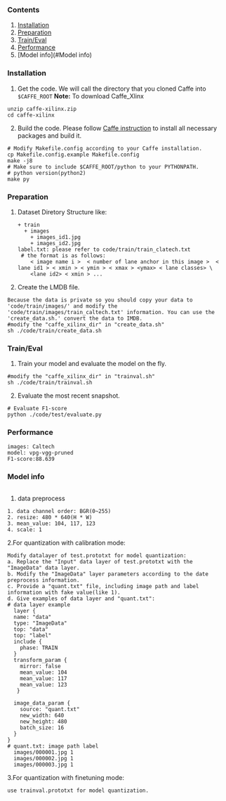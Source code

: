### Contents
1. [Installation](#installation)
2. [Preparation](#preparation)
3. [Train/Eval](#traineval)
4. [Performance](#Performance)
5. [Model info](#Model info)

### Installation
1. Get the code. We will call the directory that you cloned Caffe into `$CAFFE_ROOT`
  **Note:** To download Caffe_Xlinx
  
  ```shell
  unzip caffe-xilinx.zip
  cd caffe-xilinx
  ```

2. Build the code. Please follow [Caffe instruction](http://caffe.berkeleyvision.org/installation.html) to install all necessary packages and build it.
  ```shell
  # Modify Makefile.config according to your Caffe installation.
  cp Makefile.config.example Makefile.config
  make -j8
  # Make sure to include $CAFFE_ROOT/python to your PYTHONPATH.
  # python version(python2)
  make py
  ```
### Preparation
1. Dataset Diretory Structure like:
   ```shell
   + train 
     + images 
       + images_id1.jpg
       + images_id2.jpg
   label.txt: please refer to code/train/train_clatech.txt
    # the format is as follows: 
       < image name i >  < number of lane anchor in this image >  < lane id1 > < xmin > < ymin > < xmax > <ymax> < lane classes> \
       <lane id2> < xmin > ... 

   ```

2. Create the LMDB file.
  ```shell
  Because the data is private so you should copy your data to 'code/train/images/' and modify the 'code/train/images/train_caltech.txt' information. You can use the 'create_data.sh.' convert the data to IMDB.
  #modify the "caffe_xilinx_dir" in "create_data.sh"
  sh ./code/train/create_data.sh
  ```

### Train/Eval
1. Train your model and evaluate the model on the fly.
  ```shell
  #modify the "caffe_xilinx_dir" in "trainval.sh"
  sh ./code/train/trainval.sh
  ```

2. Evaluate the most recent snapshot.
  ```shell
  # Evaluate F1-score
  python ./code/test/evaluate.py
  ```
### Performance
  ```shell
  images: Caltech
  model: vpg-vgg-pruned
  F1-score:88.639
  ```
### Model info

```
```


1. data preprocess
```
1. data channel order: BGR(0~255)                  
2. resize: 480 * 640(H * W) 
3. mean_value: 104, 117, 123
4. scale: 1
```
2.For quantization with calibration mode:
  ```
  Modify datalayer of test.prototxt for model quantization:
  a. Replace the "Input" data layer of test.prototxt with the "ImageData" data layer.
  b. Modify the "ImageData" layer parameters according to the date preprocess information.
  c. Provide a "quant.txt" file, including image path and label information with fake value(like 1).
  d. Give examples of data layer and "quant.txt":
  # data layer example
    layer {
    name: "data"
    type: "ImageData"
    top: "data"
    top: "label"
    include {
      phase: TRAIN
    }
    transform_param {
      mirror: false
      mean_value: 104
      mean_value: 117
      mean_value: 123
     }

    image_data_param {
      source: "quant.txt"
      new_width: 640  
      new_height: 480
      batch_size: 16
    }
  }
  # quant.txt: image path label
    images/000001.jpg 1
    images/000002.jpg 1
    images/000003.jpg 1

  ```
3.For quantization with finetuning mode: 
  ```
  use trainval.prototxt for model quantization.
  ```

